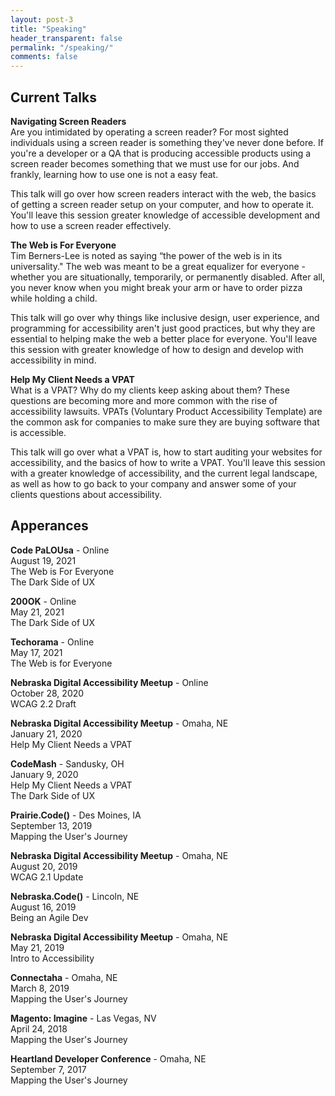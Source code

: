 ```yaml
---
layout: post-3
title: "Speaking"
header_transparent: false
permalink: "/speaking/"
comments: false
---
```


## Current Talks
**Navigating Screen Readers**  
Are you intimidated by operating a screen reader? For most sighted individuals using a screen reader is something they've never done before. If you're a developer or a QA that is producing accessible products using a screen reader becomes something that we must use for our jobs. And frankly, learning how to use one is not a easy feat.

This talk will go over how screen readers interact with the web, the basics of getting a screen reader setup on your computer, and how to operate it. You'll leave this session greater knowledge of accessible development and how to use a screen reader effectively.

**The Web is For Everyone**  
Tim Berners-Lee is noted as saying “the power of the web is in its universality." The web was meant to be a great equalizer for everyone - whether you are situationally, temporarily, or permanently disabled. After all, you never know when you might break your arm or have to order pizza while holding a child. 

This talk will go over why things like inclusive design, user experience, and programming for accessibility aren't just good practices, but why they are essential to helping make the web a better place for everyone. You'll leave this session with greater knowledge of how to design and develop with accessibility in mind.

**Help My Client Needs a VPAT**  
What is a VPAT? Why do my clients keep asking about them? These questions are becoming more and more common with the rise of accessibility lawsuits. VPATs (Voluntary Product Accessibility Template) are the common ask for companies to make sure they are buying software that is accessible.

This talk will go over what a VPAT is, how to start auditing your websites for accessibility, and the basics of how to write a VPAT. You'll leave this session with a greater knowledge of accessibility, and the current legal landscape, as well as how to go back to your company and answer some of your clients questions about accessibility.

## Apperances
**Code PaLOUsa** - Online  
August 19, 2021  
The Web is For Everyone  
The Dark Side of UX

**200OK** - Online  
May 21, 2021  
The Dark Side of UX

**Techorama** - Online  
May 17, 2021  
The Web is for Everyone

**Nebraska Digital Accessibility Meetup** - Online  
October 28, 2020  
WCAG 2.2 Draft

**Nebraska Digital Accessibility Meetup** - Omaha, NE  
January 21, 2020  
Help My Client Needs a VPAT

**CodeMash** - Sandusky, OH  
January 9, 2020  
Help My Client Needs a VPAT  
The Dark Side of UX

**Prairie.Code()** - Des Moines, IA  
September 13, 2019  
Mapping the User's Journey

**Nebraska Digital Accessibility Meetup** - Omaha, NE  
August 20, 2019  
WCAG 2.1 Update

**Nebraska.Code()** - Lincoln, NE  
August 16, 2019  
Being an Agile Dev

**Nebraska Digital Accessibility Meetup** - Omaha, NE  
May 21, 2019  
Intro to Accessibility

**Connectaha** - Omaha, NE  
March 8, 2019  
Mapping the User's Journey

**Magento: Imagine** - Las Vegas, NV  
April 24, 2018  
Mapping the User's Journey

**Heartland Developer Conference** - Omaha, NE  
September 7, 2017  
Mapping the User's Journey